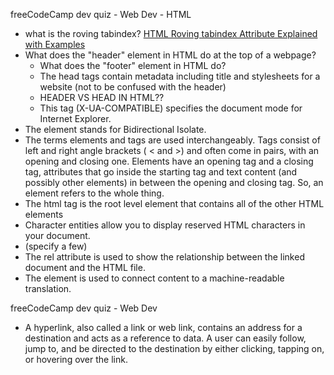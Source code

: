 
freeCodeCamp dev quiz - Web Dev - HTML
- what is the roving tabindex? [HTML Roving tabindex Attribute Explained with Examples](https://www.freecodecamp.org/news/html-roving-tabindex-attribute-explained-with-examples/)
- What does the "header" element in HTML do at the top of a webpage?
    - What does the "footer" element in HTML do?
    - The head tags contain metadata including title and stylesheets for a website (not to be confused with the header)
    - HEADER VS HEAD IN HTML??
    - This tag (X-UA-COMPATIBLE) specifies the document mode for Internet Explorer.
- The element stands for Bidirectional Isolate.
- The terms elements and tags are used interchangeably. Tags consist of left and right angle brackets ( < and >) and often come in pairs, with an opening and closing one. Elements have an opening tag and a closing tag, attributes that go inside the starting tag and text content (and possibly other elements) in between the opening and closing tag. So, an element refers to the whole thing.
- The html tag is the root level element that contains all of the other HTML elements
- Character entities allow you to display reserved HTML characters in your document.
- (specify a few)
- The rel attribute is used to show the relationship between the linked document and the HTML file.
- The element is used to connect content to a machine-readable translation.

freeCodeCamp dev quiz - Web Dev
- A hyperlink, also called a link or web link, contains an address for a destination and acts as a reference to data. A user can easily follow, jump to, and be directed to the destination by either clicking, tapping on, or hovering over the link.
